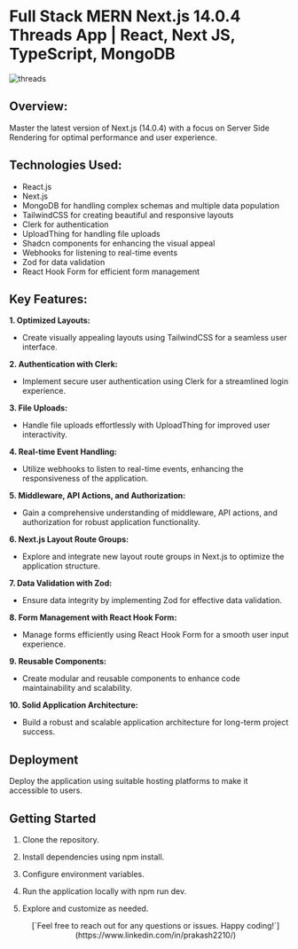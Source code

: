 # Full Stack MERN Next.js 14.0.4 Threads App | React, Next JS, TypeScript, MongoDB

![threads](https://github.com/prakash-s-2210/threads-clone/assets/94909544/4943f50a-598e-49e2-999e-e5b81eabca3e)

## Overview:

Master the latest version of Next.js (14.0.4) with a focus on Server Side Rendering for optimal performance and user experience.

## Technologies Used:

- React.js
- Next.js
- MongoDB for handling complex schemas and multiple data population
- TailwindCSS for creating beautiful and responsive layouts
- Clerk for authentication
- UploadThing for handling file uploads
- Shadcn components for enhancing the visual appeal
- Webhooks for listening to real-time events
- Zod for data validation
- React Hook Form for efficient form management

## Key Features:

**1. Optimized Layouts:**
   - Create visually appealing layouts using TailwindCSS for a seamless user interface.

**2. Authentication with Clerk:**
   - Implement secure user authentication using Clerk for a streamlined login experience.

**3. File Uploads:**
   - Handle file uploads effortlessly with UploadThing for improved user interactivity.

**4. Real-time Event Handling:**
   - Utilize webhooks to listen to real-time events, enhancing the responsiveness of the 
     application.

**5. Middleware, API Actions, and Authorization:**
   - Gain a comprehensive understanding of middleware, API actions, and authorization for 
     robust application functionality.

**6. Next.js Layout Route Groups:**
   - Explore and integrate new layout route groups in Next.js to optimize the application 
     structure.

**7. Data Validation with Zod:**
   - Ensure data integrity by implementing Zod for effective data validation.

**8. Form Management with React Hook Form:**
   - Manage forms efficiently using React Hook Form for a smooth user input experience.

**9. Reusable Components:**
   - Create modular and reusable components to enhance code maintainability and scalability.

**10. Solid Application Architecture:**
   - Build a robust and scalable application architecture for long-term project success.

## Deployment

Deploy the application using suitable hosting platforms to make it accessible to users.

## Getting Started

1. Clone the repository.
2. Install dependencies using npm install.
3. Configure environment variables.
4. Run the application locally with npm run dev.
5. Explore and customize as needed.

   <p align="center">[`Feel free to reach out for any questions or issues. Happy coding!`](https://www.linkedin.com/in/prakash2210/)</p>

